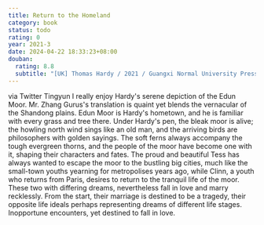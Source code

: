 ```yaml
---
title: Return to the Homeland
category: book
status: todo
rating: 0
year: 2021-3
date: 2024-04-22 18:33:23+08:00
douban:
  rating: 8.8
  subtitle: "[UK] Thomas Hardy / 2021 / Guangxi Normal University Press"
---
```


via Twitter Tingyun I really enjoy Hardy's serene depiction of the Edun Moor. Mr. Zhang Gurus's translation is quaint yet blends the vernacular of the Shandong plains. Edun Moor is Hardy's hometown, and he is familiar with every grass and tree there. Under Hardy's pen, the bleak moor is alive; the howling north wind sings like an old man, and the arriving birds are philosophers with golden sayings. The soft ferns always accompany the tough evergreen thorns, and the people of the moor have become one with it, shaping their characters and fates. The proud and beautiful Tess has always wanted to escape the moor to the bustling big cities, much like the small-town youths yearning for metropolises years ago, while Clinn, a youth who returns from Paris, desires to return to the tranquil life of the moor. These two with differing dreams, nevertheless fall in love and marry recklessly. From the start, their marriage is destined to be a tragedy, their opposite life ideals perhaps representing dreams of different life stages. Inopportune encounters, yet destined to fall in love.
